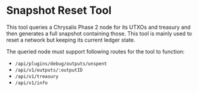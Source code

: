# Snapshot Reset Tool

This tool queries a Chrysalis Phase 2 node for its UTXOs and treasury and then generates a full snapshot containing
those. This tool is mainly used to reset a network but keeping its current ledger state.

The queried node must support following routes for the tool to function:

* `/api/plugins/debug/outputs/unspent`
* `/api/v1/outputs/:outputID`
* `/api/v1/treasury`
* `/api/v1/info`
